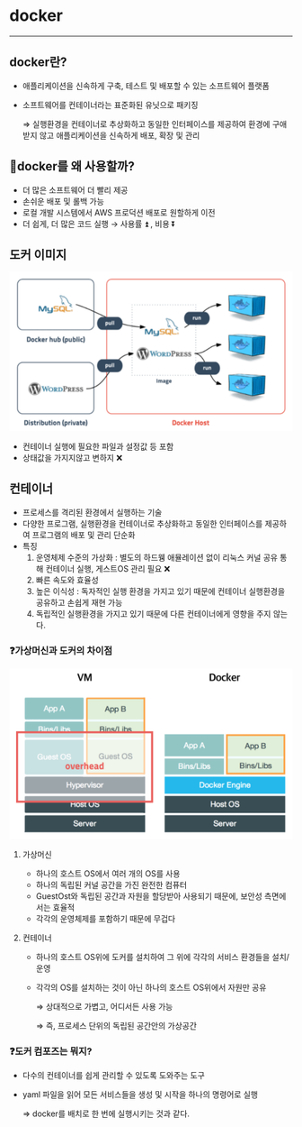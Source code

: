 # docker

---

## docker란?

- 애플리케이션을 신속하게 구축, 테스트 및 배포할 수 있는 소프트웨어 플랫폼

- 소프트웨어를 컨테이너라는 표준화된 유닛으로 패키징

    ⇒ 실행환경을 컨테이너로 추상화하고 동일한 인터페이스를 제공하여 환경에 구애받지 않고 애플리케이션을 신속하게 배포, 확장 및 관리
    
    

## 🤔docker를 왜 사용할까?

- 더 많은 소프트웨어 더 빨리 제공
- 손쉬운 배포 및 롤백 가능
- 로컬 개발 시스템에서 AWS 프로덕션 배포로 원할하게 이전
- 더 쉽게, 더 많은 코드 실행 → 사용률 ⏫ , 비용 ⏬



## 도커 이미지

![stun](/res/dockerImage.png)

- 컨테이너 실행에 필요한 파일과 설정값 등 포함
- 상태값을 가지지않고 변하지 ❌



## 컨테이너

- 프로세스를 격리된 환경에서 실행하는 기술
- 다양한 프로그램, 실행환경을 컨테이너로 추상화하고 동일한 인터페이스를 제공하여 프로그램의 배포 및 관리 단순화
- 특징
    1. 운영체제 수준의 가상화 : 별도의 하드웽 애뮬레이션 없이 리눅스 커널 공유 통해 컨테이너 실행, 게스트OS 관리 필요 ❌
    2. 빠른 속도와 효율성
    3. 높은 이식성 : 독자적인 실행 환경을 가지고 있기 때문에 컨테이너 실행환경을 공유하고 손쉽게 재현 가능
    4. 독립적인 실행환경을 가지고 있기 때문에 다른 컨테이너에게 영향을 주지 않는다.
    
    

### ❓가상머신과 도커의 차이점

![stun](/res/vmVSdocker.png)

1. 가상머신 
    - 하나의 호스트 OS에서 여러 개의 OS를 사용
    - 하나의 독립된 커널 공간을 가진 완전한 컴퓨터
    - GuestOst와 독립된 공간과 자원을 할당받아 사용되기 때문에, 보안성 측면에서는 효율적
    - 각각의 운영체제를 포함하기 때문에 무겁다

1. 컨테이너
    - 하나의 호스트 OS위에 도커를 설치하여 그 위에 각각의 서비스 환경들을 설치/운영
    
    - 각각의 OS를 설치하는 것이 아닌 하나의 호스트 OS위에서 자원만 공유
    
        ⇒ 상대적으로 가볍고, 어디서든 사용 가능
    
        ⇒ 즉, 프로세스 단위의 독립된 공간안의 가상공간
        
        

### ❓도커 컴포즈는 뭐지?

- 다수의 컨테이너를 쉽게 관리할 수 있도록 도와주는 도구
- yaml 파일을 읽어 모든 서비스들을 생성 및 시작을 하나의 명령어로 실행

    ⇒ docker를 배치로 한 번에 실행시키는 것과 같다.